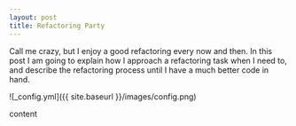 ```yaml
---
layout: post
title: Refactoring Party
---
```


Call me crazy, but I enjoy a good refactoring every now and then. In this post I am going to explain how I approach a refactoring task when I need to, and describe the refactoring process until I have a much better code in hand.

![_config.yml]({{ site.baseurl }}/images/config.png)

content
